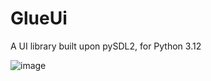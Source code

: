 # GlueUi
A UI library built upon pySDL2, for Python 3.12

![image](https://github.com/user-attachments/assets/d2dfdb81-9ca4-480f-b796-52e4a86083de)

